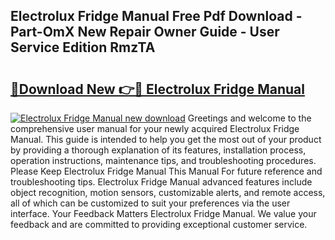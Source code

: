 ## Electrolux Fridge Manual Free Pdf Download - Part-OmX New Repair Owner Guide - User Service Edition RmzTA

# <h2><a href="http://bc35147.oget.top/?id=Electrolux+Fridge+Manual">🔗Download New 👉🔴 Electrolux Fridge Manual</a></h2>

[![Electrolux Fridge Manual new download](https://i.imgur.com/5g1atiW.png)](http://bc35147.oget.top/?id=Electrolux+Fridge+Manual)
Greetings and welcome to the comprehensive user manual for your newly acquired Electrolux Fridge Manual. This guide is intended to help you get the most out of your product by providing a thorough explanation of its features, installation process, operation instructions, maintenance tips, and troubleshooting procedures. Please Keep Electrolux Fridge Manual This Manual For future reference and troubleshooting tips. Electrolux Fridge Manual advanced features include object recognition, motion sensors, customizable alerts, and remote access, all of which can be customized to suit your preferences via the user interface. Your Feedback Matters Electrolux Fridge Manual. We value your feedback and are committed to providing exceptional customer service.
